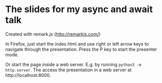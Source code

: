 # The slides for my async and await talk

Created with remark.js (http://remarkjs.com/)

In Firefox, just start the index.html and use right or left arrow keys to navigate through the presentation. Press the P key to start the presenter mode.

Or start the page inside a web server. E.g. by running `python3 -m http.server`. The access the presentation in a web server at http://localhost:8000.